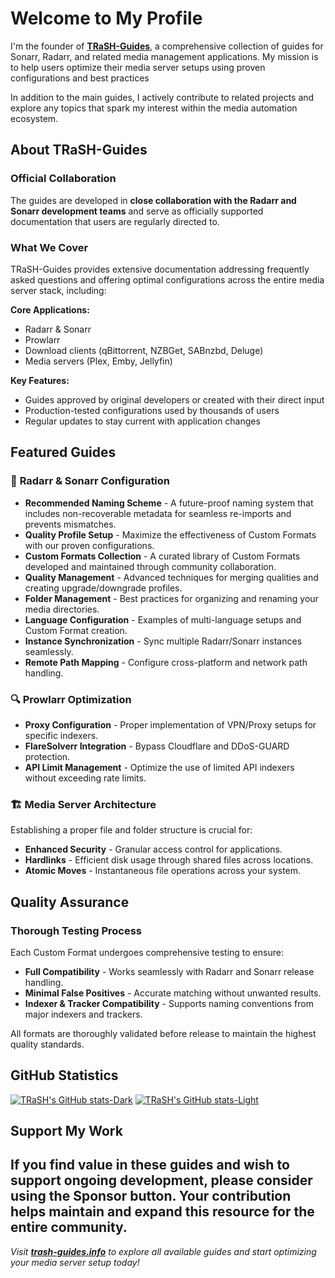 # Welcome to My Profile

I'm the founder of **[TRaSH-Guides](https://trash-guides.info/)**, a comprehensive collection of guides for Sonarr, Radarr, and related media management applications. My mission is to help users optimize their media server setups using proven configurations and best practices

In addition to the main guides, I actively contribute to related projects and explore any topics that spark my interest within the media automation ecosystem.

## About TRaSH-Guides

### Official Collaboration
The guides are developed in **close collaboration with the Radarr and Sonarr development teams** and serve as officially supported documentation that users are regularly directed to.

### What We Cover
TRaSH-Guides provides extensive documentation addressing frequently asked questions and offering optimal configurations across the entire media server stack, including:

**Core Applications:**
- Radarr & Sonarr
- Prowlarr
- Download clients (qBittorrent, NZBGet, SABnzbd, Deluge)
- Media servers (Plex, Emby, Jellyfin)

**Key Features:**
- Guides approved by original developers or created with their direct input
- Production-tested configurations used by thousands of users
- Regular updates to stay current with application changes

## Featured Guides

### 📁 **Radarr & Sonarr Configuration**
- **Recommended Naming Scheme** - A future-proof naming system that includes non-recoverable metadata for seamless re-imports and prevents mismatches.
- **Quality Profile Setup** - Maximize the effectiveness of Custom Formats with our proven configurations.
- **Custom Formats Collection** - A curated library of Custom Formats developed and maintained through community collaboration.
- **Quality Management** - Advanced techniques for merging qualities and creating upgrade/downgrade profiles.
- **Folder Management** - Best practices for organizing and renaming your media directories.
- **Language Configuration** - Examples of multi-language setups and Custom Format creation.
- **Instance Synchronization** - Sync multiple Radarr/Sonarr instances seamlessly.
- **Remote Path Mapping** - Configure cross-platform and network path handling.

### 🔍 **Prowlarr Optimization**
- **Proxy Configuration** - Proper implementation of VPN/Proxy setups for specific indexers.
- **FlareSolverr Integration** - Bypass Cloudflare and DDoS-GUARD protection.
- **API Limit Management** - Optimize the use of limited API indexers without exceeding rate limits.

### 🏗️ **Media Server Architecture**
Establishing a proper file and folder structure is crucial for:
- **Enhanced Security** - Granular access control for applications.
- **Hardlinks** - Efficient disk usage through shared files across locations.
- **Atomic Moves** - Instantaneous file operations across your system.

## Quality Assurance

### Thorough Testing Process
Each Custom Format undergoes comprehensive testing to ensure:
- **Full Compatibility** - Works seamlessly with Radarr and Sonarr release handling.
- **Minimal False Positives** - Accurate matching without unwanted results.
- **Indexer & Tracker Compatibility** - Supports naming conventions from major indexers and trackers.

All formats are thoroughly validated before release to maintain the highest quality standards.

## GitHub Statistics

[![TRaSH's GitHub stats-Dark](https://github-readme-stats.vercel.app/api?username=TRaSH-&show_icons=true&count_private=true&theme=dark#gh-dark-mode-only)](https://github.com/anuraghazra/github-readme-stats#gh-dark-mode-only)
[![TRaSH's GitHub stats-Light](https://github-readme-stats.vercel.app/api?username=TRaSH-&show_icons=true&count_private=true&theme=default#gh-light-mode-only)](https://github.com/anuraghazra/github-readme-stats#gh-light-mode-only)

## Support My Work

If you find value in these guides and wish to support ongoing development, please consider using the **Sponsor** button. Your contribution helps maintain and expand this resource for the entire community.
---

*Visit **[trash-guides.info](https://trash-guides.info/)** to explore all available guides and start optimizing your media server setup today!*
